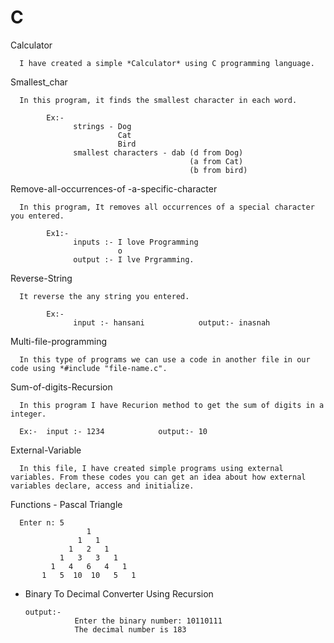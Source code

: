 # C

Calculator

      I have created a simple *Calculator* using C programming language. 

Smallest_char

      In this program, it finds the smallest character in each word. 

            Ex:-
                  strings - Dog
                            Cat
                            Bird
                  smallest characters - dab (d from Dog)
                                            (a from Cat)
                                            (b from bird)


Remove-all-occurrences-of -a-specific-character

      In this program, It removes all occurrences of a special character you entered.

            Ex1:- 
                  inputs :- I love Programming
                            o
                  output :- I lve Prgramming.

Reverse-String

      It reverse the any string you entered.

            Ex:- 
                  input :- hansani            output:- inasnah


Multi-file-programming

      In this type of programs we can use a code in another file in our code using *#include "file-name.c". 

            
Sum-of-digits-Recursion

      In this program I have Recurion method to get the sum of digits in a integer.

      Ex:-  input :- 1234            output:- 10


External-Variable

      In this file, I have created simple programs using external variables. From these codes you can get an idea about how external variables declare, access and initialize.


Functions - 
      Pascal Triangle

      Enter n: 5
                     1
                   1   1
                 1   2   1
               1   3   3   1
             1   4   6   4   1
           1   5  10  10   5   1


- Binary To Decimal Converter Using Recursion

      output:-
                 Enter the binary number: 10110111
                 The decimal number is 183
